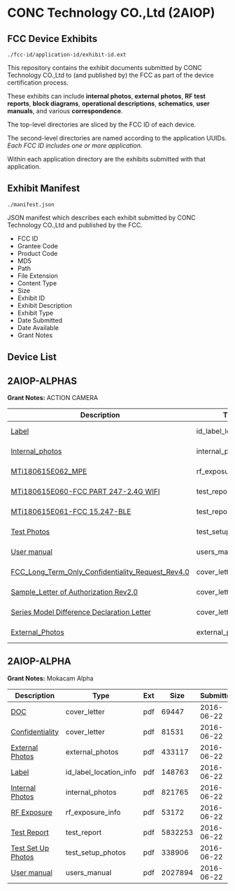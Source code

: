 # CONC Technology CO.,Ltd (2AIOP)
## FCC Device Exhibits

```
./fcc-id/application-id/exhibit-id.ext
```

This repository contains the exhibit documents submitted by CONC Technology CO.,Ltd to (and published by) the FCC as part of the device certification process.

These exhibits can include **internal photos**, **external photos**, **RF test reports**, **block diagrams**, **operational descriptions**, **schematics**, **user manuals**, and various **correspondence**.

The top-level directories are sliced by the FCC ID of each device.

The second-level directories are named according to the application UUIDs. *Each FCC ID includes one or more application.*

Within each application directory are the exhibits submitted with that application. 

## Exhibit Manifest

```
./manifest.json
```

JSON manifest which describes each exhibit submitted by CONC Technology CO.,Ltd and published by the FCC.

- FCC ID
- Grantee Code
- Product Code
- MD5
- Path
- File Extension
- Content Type
- Size
- Exhibit ID
- Exhibit Description
- Exhibit Type
- Date Submitted
- Date Available
- Grant Notes

## Device List
## 2AIOP-ALPHAS
**Grant Notes:** ACTION CAMERA

| Description | Type | Ext | Size | Submitted | Available |
| ----------- | ---- | --- | ---- | --------- | --------- |
| [Label](2AIOP-ALPHAS/32ded558ff08feafccea1c1dba8a9b08/3956986.pdf) | id_label_location_info | pdf | 236027 | 2018-08-08 | 2018-08-08 |
| [Internal_photos](2AIOP-ALPHAS/32ded558ff08feafccea1c1dba8a9b08/3956985.pdf) | internal_photos | pdf | 1531228 | 2018-08-08 | 2018-08-08 |
| [MTi180615E062_MPE](2AIOP-ALPHAS/32ded558ff08feafccea1c1dba8a9b08/3956989.pdf) | rf_exposure_info | pdf | 250665 | 2018-08-08 | 2018-08-08 |
| [MTi180615E060-FCC PART 247-2.4G WIFI](2AIOP-ALPHAS/32ded558ff08feafccea1c1dba8a9b08/3956987.pdf) | test_report | pdf | 3512727 | 2018-08-08 | 2018-08-08 |
| [MTi180615E061-FCC 15.247-BLE](2AIOP-ALPHAS/32ded558ff08feafccea1c1dba8a9b08/3956988.pdf) | test_report | pdf | 2441341 | 2018-08-08 | 2018-08-08 |
| [Test Photos](2AIOP-ALPHAS/32ded558ff08feafccea1c1dba8a9b08/3956994.pdf) | test_setup_photos | pdf | 232001 | 2018-08-08 | 2018-08-08 |
| [User manual](2AIOP-ALPHAS/32ded558ff08feafccea1c1dba8a9b08/3956981.pdf) | users_manual | pdf | 6125808 | 2018-08-08 | 2018-08-08 |
| [FCC_Long_Term_Only_Confidentiality_Request_Rev4.0](2AIOP-ALPHAS/32ded558ff08feafccea1c1dba8a9b08/3956984.pdf) | cover_letter | pdf | 54700 | 2018-08-08 | 2018-08-08 |
| [Sample_Letter of Authorization Rev2.0](2AIOP-ALPHAS/32ded558ff08feafccea1c1dba8a9b08/3956991.pdf) | cover_letter | pdf | 57419 | 2018-08-08 | 2018-08-08 |
| [Series Model Difference Declaration Letter](2AIOP-ALPHAS/32ded558ff08feafccea1c1dba8a9b08/3956993.pdf) | cover_letter | pdf | 140330 | 2018-08-08 | 2018-08-08 |
| [External_Photos](2AIOP-ALPHAS/32ded558ff08feafccea1c1dba8a9b08/3956983.pdf) | external_photos | pdf | 1282516 | 2018-08-08 | 2018-08-08 |
## 2AIOP-ALPHA
**Grant Notes:** Mokacam Alpha

| Description | Type | Ext | Size | Submitted | Available |
| ----------- | ---- | --- | ---- | --------- | --------- |
| [DOC](2AIOP-ALPHA/2383c310ac18dbff11b94444b7829168/3036734.pdf) | cover_letter | pdf | 69447 | 2016-06-22 | 2016-06-22 |
| [Confidentiality](2AIOP-ALPHA/2383c310ac18dbff11b94444b7829168/3036735.pdf) | cover_letter | pdf | 81531 | 2016-06-22 | 2016-06-22 |
| [External Photos](2AIOP-ALPHA/2383c310ac18dbff11b94444b7829168/3036736.pdf) | external_photos | pdf | 433117 | 2016-06-22 | 2016-06-22 |
| [Label](2AIOP-ALPHA/2383c310ac18dbff11b94444b7829168/3036738.pdf) | id_label_location_info | pdf | 148763 | 2016-06-22 | 2016-06-22 |
| [Internal Photos](2AIOP-ALPHA/2383c310ac18dbff11b94444b7829168/3036737.pdf) | internal_photos | pdf | 821765 | 2016-06-22 | 2016-06-22 |
| [RF Exposure](2AIOP-ALPHA/2383c310ac18dbff11b94444b7829168/3036744.pdf) | rf_exposure_info | pdf | 53172 | 2016-06-22 | 2016-06-22 |
| [Test Report](2AIOP-ALPHA/2383c310ac18dbff11b94444b7829168/3036743.pdf) | test_report | pdf | 5832253 | 2016-06-22 | 2016-06-22 |
| [Test Set Up Photos](2AIOP-ALPHA/2383c310ac18dbff11b94444b7829168/3036742.pdf) | test_setup_photos | pdf | 338906 | 2016-06-22 | 2016-06-22 |
| [User manual](2AIOP-ALPHA/2383c310ac18dbff11b94444b7829168/3036745.pdf) | users_manual | pdf | 2027894 | 2016-06-22 | 2016-06-22 |
